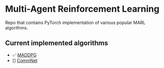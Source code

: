 # Multi-Agent Reinforcement Learning
Repo that contains PyTorch implementation of various popular MARL algorithms.

## Current implemented algorithms
- :white_check_mark: [MADDPG](https://papers.nips.cc/paper/2017/file/68a9750337a418a86fe06c1991a1d64c-Paper.pdf)
- [] [CommNet](https://proceedings.neurips.cc/paper/2016/file/55b1927fdafef39c48e5b73b5d61ea60-Paper.pdf)

